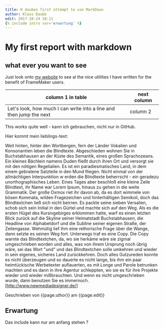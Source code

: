 ```yaml
---
title: K daubes first attempt to use MarkDown
author: Klaus Daube
edit: 2017-10-24 10:11
{% include intro var='erwartung' %}
---
```


# My first report with markdown
## what ever you want to see
Just look onto [my website](http://www.daube.ch/docu/fmaker00.html/) to see al the nice utilities I have written for the benefit of FrameMaker users.

|column 1 in table|next column|
|-----------------------|------------------------------------|
|Let's look, how much I can write into a line and then jump the next|column 2|

This works quite well - kann ich gebrauchen, nicht nur in GitHub.

Hier kommt mein lieblings-text:

Weit hinten, hinter den Wortbergen, fern der Länder Vokalien und Konsonantien leben die Blindtexte. Abgeschieden wohnen Sie in Buchstabhausen an der Küste des Semantik, eines großen Sprachozeans. Ein kleines Bächlein namens Duden fließt durch ihren Ort und versorgt sie mit den nötigen Regelialien. Es ist ein paradiesmatisches Land, in dem einem gebratene Satzteile in den Mund fliegen. Nicht einmal von der allmächtigen Interpunktion w
erden die Blindtexte beherrscht - ein geradezu unorthographisches Leben. Eines Tages aber beschloß eine kleine Zeile Blindtext, ihr Name war Lorem Ipsum, hinaus zu gehen in die weite Grammatik. Der große Oxmox riet ihr davon ab, da es dort wimmele von bösen Kommata, wilden Fragezeichen und hinterhältigen Semikoli, doch das Blindtextchen ließ sich nicht beirren. Es packte seine sieben Versalien, schob sich sein Initial in den Gürtel und machte sich auf den Weg. Als es die ersten Hügel des Kursivgebirges erklommen hatte, warf es einen letzten Blick zurück auf die Skyline seiner Heimatstadt Buchstabhausen, die Headline von Alphabetdorf und die Subline seiner eigenen Straße, der Zeilengasse. Wehmütig lief ihm eine rethorische Frage über die Wange, dann setzte es seinen Weg fort. Unterwegs traf es eine Copy. Die Copy warnte das Blindtextchen, da, wo sie herkäme wäre sie zigmal umgeschrieben worden und alles, was von ihrem Ursprung noch übrig wäre, sei das Wort "und" und das Blindtextchen solle umkehren und wieder in sein eigenes, sicheres Land zurückkehren. Doch alles Gutzureden konnte es nicht überzeugen und so dauerte es nicht lange, bis ihm ein paar heimtückische Werbetexter auflauerten, es mit Longe und Parole betrunken machten und es dann in ihre Agentur schleppten, wo sie es für ihre Projekte wieder und wieder mißbrauchten. Und wenn es nicht umgeschrieben wurde, dann benutzen Sie es immernoch.[http://www.newmediadesigner.de/]

Geschrieben von {{page.uthor}} am {{page.edit}}

## Erwartung
Das include kann nur am anfang stehen ?

